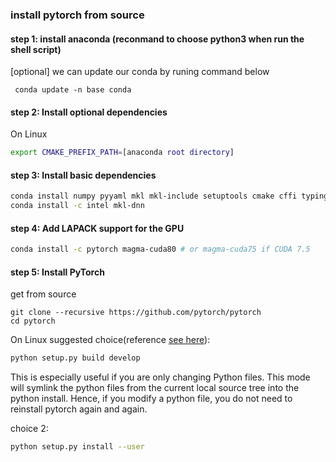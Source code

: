 ### install pytorch from source

#### step 1: install anaconda (reconmand to choose python3 when run the shell script)
[optional] we can update our conda by runing command below
```
 conda update -n base conda
```

#### step 2: Install optional dependencies

On Linux
```bash
export CMAKE_PREFIX_PATH=[anaconda root directory]
```

#### step 3: Install basic dependencies
```bash
conda install numpy pyyaml mkl mkl-include setuptools cmake cffi typing
conda install -c intel mkl-dnn
```
#### step 4: Add LAPACK support for the GPU
```bash 
conda install -c pytorch magma-cuda80 # or magma-cuda75 if CUDA 7.5
```

#### step 5: Install PyTorch
get from source 
```
git clone --recursive https://github.com/pytorch/pytorch
cd pytorch 
```

On Linux
suggested choice(reference [see here](https://github.com/pytorch/pytorch/blob/master/CONTRIBUTING.md)):
```bash
python setup.py build develop
```
This is especially useful if you are only changing Python files.
This mode will symlink the python files from the current local source tree into the python install.
Hence, if you modify a python file, you do not need to reinstall pytorch again and again.

choice 2: 

```bash
python setup.py install --user
```
